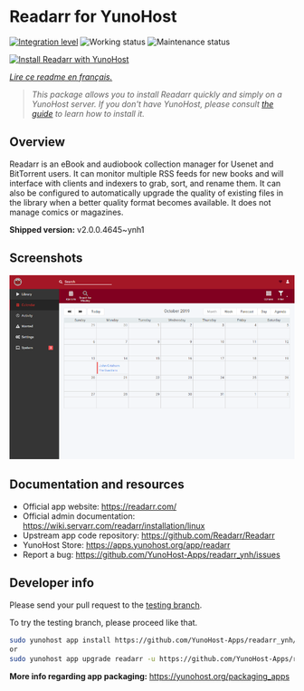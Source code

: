 <!--
N.B.: This README was automatically generated by https://github.com/YunoHost/apps/tree/master/tools/readme_generator
It shall NOT be edited by hand.
-->

# Readarr for YunoHost

[![Integration level](https://dash.yunohost.org/integration/readarr.svg)](https://dash.yunohost.org/appci/app/readarr) ![Working status](https://ci-apps.yunohost.org/ci/badges/readarr.status.svg) ![Maintenance status](https://ci-apps.yunohost.org/ci/badges/readarr.maintain.svg)

[![Install Readarr with YunoHost](https://install-app.yunohost.org/install-with-yunohost.svg)](https://install-app.yunohost.org/?app=readarr)

*[Lire ce readme en français.](./README_fr.md)*

> *This package allows you to install Readarr quickly and simply on a YunoHost server.
If you don't have YunoHost, please consult [the guide](https://yunohost.org/#/install) to learn how to install it.*

## Overview

Readarr is an eBook and audiobook collection manager for Usenet and BitTorrent users. It can monitor multiple RSS feeds for new books and will interface with clients and indexers to grab, sort, and rename them. It can also be configured to automatically upgrade the quality of existing files in the library when a better quality format becomes available. It does not manage comics or magazines.

**Shipped version:** v2.0.0.4645~ynh1

## Screenshots

![Screenshot of Readarr](./doc/screenshots/calendar.png)

## Documentation and resources

* Official app website: <https://readarr.com/>
* Official admin documentation: <https://wiki.servarr.com/readarr/installation/linux>
* Upstream app code repository: <https://github.com/Readarr/Readarr>
* YunoHost Store: <https://apps.yunohost.org/app/readarr>
* Report a bug: <https://github.com/YunoHost-Apps/readarr_ynh/issues>

## Developer info

Please send your pull request to the [testing branch](https://github.com/YunoHost-Apps/readarr_ynh/tree/testing).

To try the testing branch, please proceed like that.

``` bash
sudo yunohost app install https://github.com/YunoHost-Apps/readarr_ynh/tree/testing --debug
or
sudo yunohost app upgrade readarr -u https://github.com/YunoHost-Apps/readarr_ynh/tree/testing --debug
```

**More info regarding app packaging:** <https://yunohost.org/packaging_apps>
